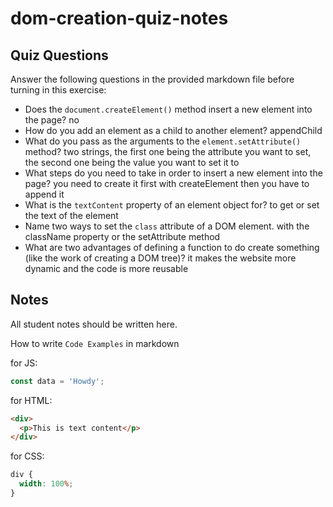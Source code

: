 # dom-creation-quiz-notes

## Quiz Questions

Answer the following questions in the provided markdown file before turning in this exercise:

- Does the `document.createElement()` method insert a new element into the page?
  no
- How do you add an element as a child to another element?
  appendChild
- What do you pass as the arguments to the `element.setAttribute()` method?
  two strings, the first one being the attribute you want to set, the second one being the value you want to set it to
- What steps do you need to take in order to insert a new element into the page?
  you need to create it first with createElement then you have to append it
- What is the `textContent` property of an element object for?
  to get or set the text of the element
- Name two ways to set the `class` attribute of a DOM element.
  with the className property or the setAttribute method
- What are two advantages of defining a function to do create something (like the work of creating a DOM tree)?
  it makes the website more dynamic and the code is more reusable

## Notes

All student notes should be written here.

How to write `Code Examples` in markdown

for JS:

```javascript
const data = 'Howdy';
```

for HTML:

```html
<div>
  <p>This is text content</p>
</div>
```

for CSS:

```css
div {
  width: 100%;
}
```
